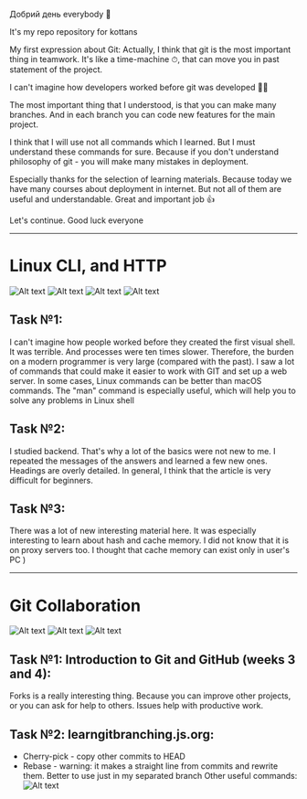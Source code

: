 Добрий день everybody 👋

It's my repo repository for kottans

My first expression about Git:
Actually, I think that git is the most important thing in teamwork. It's like a time-machine ⏱, that can move you in past statement of the project.

I can't imagine how developers worked before git was developed 😵‍💫

The most important thing that I understood, is that you can make many branches. And in each branch you can code new features for the main project.

I think that I will use not all commands which I learned. But I must understand these commands for sure.
Because if you don't understand philosophy of git - you will make many mistakes in deployment.

Especially thanks for the selection of learning materials.
Because today we have many courses about deployment in internet. But not all of them are useful and understandable.
Great and important job 👍

Let's continue. Good luck everyone

---

# Linux CLI, and HTTP

![Alt text](/task_linux_cli/1_module.png?raw=true "1_module")
![Alt text](/task_linux_cli/2_module.png?raw=true "2_module")
![Alt text](/task_linux_cli/3_module.png?raw=true "3_module")
![Alt text](/task_linux_cli/4_module.png?raw=true "4_module")

## Task №1:
I can't imagine how people worked before they created the first visual shell. It was terrible. And processes were ten times slower. Therefore, the burden on a modern programmer is very large (compared with the past).
I saw a lot of commands that could make it easier to work with GIT and set up a web server. In some cases, Linux commands can be better than macOS commands. The "man" command is especially useful, which will help you to solve any problems in Linux shell

## Task №2:
I studied backend. That's why a lot of the basics were not new to me. I repeated the messages of the answers and learned a few new ones. Headings are overly detailed. In general, I think that the article is very difficult for beginners.

## Task №3:
There was a lot of new interesting material here. It was especially interesting to learn about hash and cache memory. I did not know that it is on proxy servers too. I thought that cache memory can exist only in user's PC )

---

# Git Collaboration
![Alt text](/task_git_collaboration/Introduction_to_Git_and_GitHub.png?raw=true "Introduction to Git and GitHub")
![Alt text](/task_git_collaboration/learngitbranching.js_part_1.png?raw=true "learngitbranching.js part 1")
![Alt text](/task_git_collaboration/learngitbranching.js_part_2.png?raw=true "learngitbranching.js part 2")

## Task №1: Introduction to Git and GitHub (weeks 3 and 4):
Forks is a really interesting thing. Because you can improve other projects, or you can ask for help to others.
Issues help with productive work.

## Task №2: learngitbranching.js.org:
- Cherry-pick - copy other commits to HEAD
- Rebase - warning: it makes a straight line  from commits and rewrite them. Better to use just in my separated branch
Other useful commands:
![Alt text](/pictures_for_notes/How_to_use_GIT.png?raw=true "How to use GIT")
